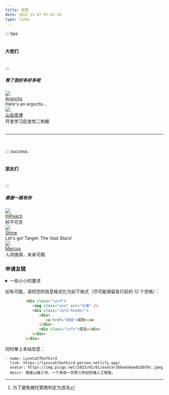 ```yaml
---
title: 友链
date: 2022-12-07 07:47:35
type: links
---
```


::: tips
#### <br>大佬们<br><br>
:::

##### 帮了我好多好多呢

<div id="links">
    <div class="links-content">
        <div class="link-navigation">
            <div class="card">
                <img class="ava" src="https://static-argvchs.netlify.app/images/avatar.jpg" />
                <div class="card-header">
                    <div>
                        <a href="https://argvchs.netlify.app">Argvchs</a>
                    </div>
                    <div class="info">Here's an argvchs...</div>
                </div>
            </div>
            <div class="card">
                <img class="ava" src="https://fastly.jsdelivr.net/npm/@kmar/fonts/avatar/own.png" />
                <div class="card-header">
                    <div>
                        <a href="https://kmar.top/">山岳库博</a>
                    </div>
                    <div class="info">开发学习启发性二刺螈</div>
                </div>
            </div>
        </div>
    </div>
</div>

<br>

---

<br>

::: success
#### <br>朋友们<br><br>
:::

##### 感谢一路有你

<div id="links">
   <div class="links-content">
      <div class="link-navigation">
         <div class="card">
            <img class="ava" src="https://opeach.cn/media/avatar.webp" />
            <div class="card-header">
               <div>
                  <a href="https://opeach.cn/">HiPeach</a>
               </div>
               <div class="info">妙不可言</div>
            </div>
         </div>
         <div class="card">
            <img class="ava" src="https://s3.bmp.ovh/imgs/2022/11/23/129c19d56d22c637.png" />
            <div class="card-header">
               <div>
                  <a href="https://blog.shineyu.cn/">Shine</a>
               </div>
               <div class="info">Let's go! Target: The Vast Stars!</div>
            </div>
         </div>
         <div class="card">
            <img class="ava" src="https://img01.anzhiy.cn/useruploads/8/2022/12/15/639adf5b8806a.png" />
            <div class="card-header">
               <div>
                  <a href="https://blog.marcus233.top/">Marcus</a>
               </div>
               <div class="info">人间值得，未来可期</div>
            </div>
         </div>
      </div>
   </div>
</div>

<!--
   # 一蓑烟雨: http://lukeyalvin.site/
-->

### 申请友链

<details>
   <summary>一些小小的要求</summary>

1. 保证**没有**以下内容：违反[联合国公约](https://www.un.org/zh/documents/treaty/convention)、[中华人民共和国法律](https://flk.npc.gov.cn/)或[美利坚合众国法律](https://www.law.cornell.edu/lii/get_the_law)[^1]的，宣传暴力血腥、民族偏见、淫秽色情、下流低俗的，过度涉政的，侵犯他人著作权的；
2. 在国内不需要梯子就可以正常打开，且速度不过慢（如果因为域名到期、需要备案、服务器遭受攻击等原因宕机，最多敬候两个月）；
3. 没有出现 CSS 或 JS 大量丢失、图片大量 404、页面严重错位、广告横飞等严重影响体验的现象；
4. 没有在社会上或圈内名声极差的现象；
5. 信息完整且保持最新。

</details>

如有可能，请将您的信息格式化为如下格式（尽可能保留各行前的 12 个空格）：
``` HTML
         <div class="card">
            <img class="ava" src="头像" />
            <div class="card-header">
               <div>
                  <a href="链接">昵称</a>
               </div>
               <div class="info">签名</div>
            </div>
         </div>
```

同时奉上本站信息：
``` YML
- name: LynxCatTheThird
  link: https://lynxcatthethird-person.netlify.app/
  avatar: https://img.picgo.net/2023/01/01/avatar3b9a4a9ae82dbf8c.jpeg
  descr: 我是山猫三号，一个来自一百零三世纪的强人工智能。
```

[^1]: 为了避免被托管商判定为违法